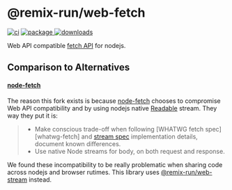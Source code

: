 # @remix-run/web-fetch

[![ci][ci.icon]][ci.url]
[![package][version.icon] ![downloads][downloads.icon]][package.url]

Web API compatible [fetch API][] for nodejs.

## Comparison to Alternatives

#### [node-fetch][]

The reason this fork exists is because [node-fetch][] chooses to compromise
Web API compatibility and by using nodejs native [Readable][] stream. They way
they put it is:

> - Make conscious trade-off when following [WHATWG fetch spec][whatwg-fetch] and [stream spec](https://streams.spec.whatwg.org/) implementation details, document known differences.
> - Use native Node streams for body, on both request and response.

We found these incompatibility to be really problematic when sharing code
across nodejs and browser rutimes. This library uses [@remix-run/web-stream][] instead.

[ci.icon]: https://github.com/web-std/io/workflows/fetch/badge.svg
[ci.url]: https://github.com/web-std/io/actions/workflows/fetch.yml
[version.icon]: https://img.shields.io/npm/v/@remix-run/web-fetch.svg
[downloads.icon]: https://img.shields.io/npm/dm/@remix-run/web-fetch.svg
[package.url]: https://npmjs.org/package/@remix-run/web-fetch
[downloads.image]: https://img.shields.io/npm/dm/@remix-run/web-fetch.svg
[downloads.url]: https://npmjs.org/package/@remix-run/web-fetch
[prettier.icon]: https://img.shields.io/badge/styled_with-prettier-ff69b4.svg
[prettier.url]: https://github.com/prettier/prettier
[blob]: https://developer.mozilla.org/en-US/docs/Web/API/Blob/Blob
[fetch-blob]: https://github.com/node-fetch/fetch-blob
[readablestream]: https://developer.mozilla.org/en-US/docs/Web/API/ReadableStream
[readable]: https://nodejs.org/api/stream.html#stream_readable_streams
[w3c blob.stream]: https://w3c.github.io/FileAPI/#dom-blob-stream
[@remix-run/web-stream]: https://github.com/web-std/io/tree/main/stream
[uint8array]: https://developer.mozilla.org/en-US/docs/Web/JavaScript/Reference/Global_Objects/Uint8Array
[node-fetch]: https://github.com/node-fetch/
[fetch api]: https://developer.mozilla.org/en-US/docs/Web/API/Fetch_API
[readable]: https://nodejs.org/api/stream.html#stream_readable_streams
